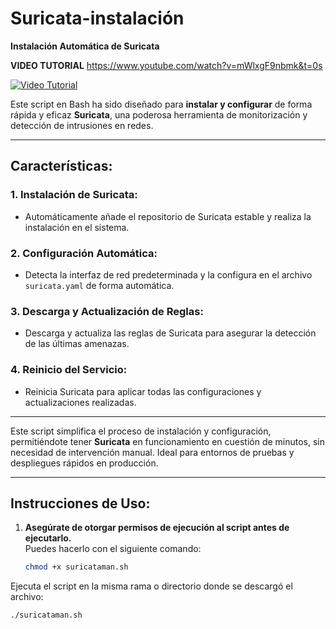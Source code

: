 # **Suricata-instalación**

**Instalación Automática de Suricata**

**VIDEO TUTORIAL**
https://www.youtube.com/watch?v=mWlxgF9nbmk&t=0s

[![Video Tutorial](https://img.youtube.com/vi/mWlxgF9nbmk/maxresdefault.jpg)](https://www.youtube.com/watch?v=mWlxgF9nbmk&t=0s)


Este script en Bash ha sido diseñado para **instalar y configurar** de forma rápida y eficaz **Suricata**, una poderosa herramienta de monitorización y detección de intrusiones en redes.

---

## **Características**:

### **1. Instalación de Suricata:**
- Automáticamente añade el repositorio de Suricata estable y realiza la instalación en el sistema.

### **2. Configuración Automática:**
- Detecta la interfaz de red predeterminada y la configura en el archivo `suricata.yaml` de forma automática.

### **3. Descarga y Actualización de Reglas:**
- Descarga y actualiza las reglas de Suricata para asegurar la detección de las últimas amenazas.

### **4. Reinicio del Servicio:**
- Reinicia Suricata para aplicar todas las configuraciones y actualizaciones realizadas.

---

Este script simplifica el proceso de instalación y configuración, permitiéndote tener **Suricata** en funcionamiento en cuestión de minutos, sin necesidad de intervención manual. Ideal para entornos de pruebas y despliegues rápidos en producción.

---

## **Instrucciones de Uso**:

1. **Asegúrate de otorgar permisos de ejecución al script antes de ejecutarlo.**  
   Puedes hacerlo con el siguiente comando:

   ```bash
   chmod +x suricataman.sh

Ejecuta el script en la misma rama o directorio donde se descargó el archivo:
   ```bash
  ./suricataman.sh
